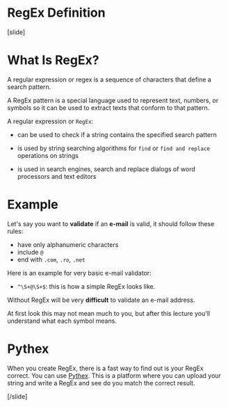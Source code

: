 # RegEx Definition

[slide]
# What Is RegEx?

A regular expression or regex is a sequence of characters that define a search pattern.

A RegEx pattern is a special language used to represent text, numbers, or symbols so it can be used to extract texts that conform to that pattern.

A regular expression or `RegEx`:

- can be used to check if a string contains the specified search pattern

- is used by string searching algorithms for `find` or `find and replace` operations on strings

- is used in search engines, search and replace dialogs of word processors and text editors

# Example

Let's say you want to **validate** if an **e-mail** is valid, it should follow these rules:

- have only alphanumeric characters
- include `@`
- end with `.com`, `.ro`, `.net`

Here is an example for very basic e-mail validator: 

- `^\S+@\S+$`: this is how a simple RegEx looks like.

Without RegEx will be very **difficult** to validate an e-mail address.

At first look this may not mean much to you, but after this lecture you'll understand what each symbol means.


# Pythex

When you create RegEx, there is a fast way to find out is your RegEx correct. You can use [Pythex](https://pythex.org). This is a platform where you can upload your string and write a RegEx and see do you match the correct result.


[/slide]